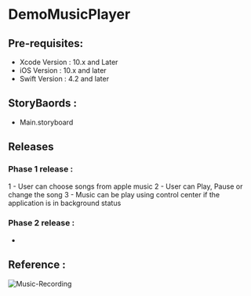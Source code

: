# DemoMusicPlayer

## Pre-requisites: 

*  Xcode Version : 10.x and Later 
* iOS Version : 10.x and later 
* Swift Version : 4.2 and later


## StoryBaords : 
* Main.storyboard

## Releases
### Phase 1 release : 
1 -  User can choose songs from apple music 
2 - User can Play, Pause or change the song 
3 - Music can be play using control center if the application is in background status

### Phase 2 release :
*



## Reference : 

![Music-Recording](https://user-images.githubusercontent.com/35481452/74909027-65432b00-53dd-11ea-9231-a4d4275d5391.gif)
